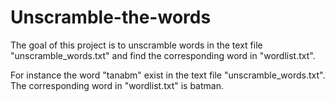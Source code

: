 # Unscramble-the-words

The goal of this project is to unscramble words in the text file "unscramble_words.txt" and find the corresponding word in "wordlist.txt".

For instance the word "tanabm" exist in the text file "unscramble_words.txt". The corresponding word in "wordlist.txt" is batman.
